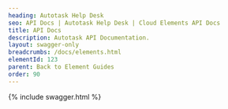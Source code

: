 ```yaml
---
heading: Autotask Help Desk
seo: API Docs | Autotask Help Desk | Cloud Elements API Docs
title: API Docs
description: Autotask API Documentation.
layout: swagger-only
breadcrumbs: /docs/elements.html
elementId: 123
parent: Back to Element Guides
order: 90
---
```


{% include swagger.html %}
